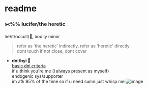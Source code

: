 # readme
### ✂️%% lucifer/the heretic
he/it/occult/🥩, bodily minor
> refer as 'the heretic' indirectly, refer as 'heretic' directly
> <br> dont touch if not close, dont cover 
- **dni/byi 🥡**
<br> [basic dni criteria](https://listography.com/dni)
<br> if u think you're me (i always present as myself)
<br> endogenic sys/supporter
<br> im afk 95% of the time so if u need sumn just whisp me
![image](https://user-images.githubusercontent.com/81514173/161433469-7e6e4db0-04d3-486d-acb6-fe1a20a20d9c.png)
